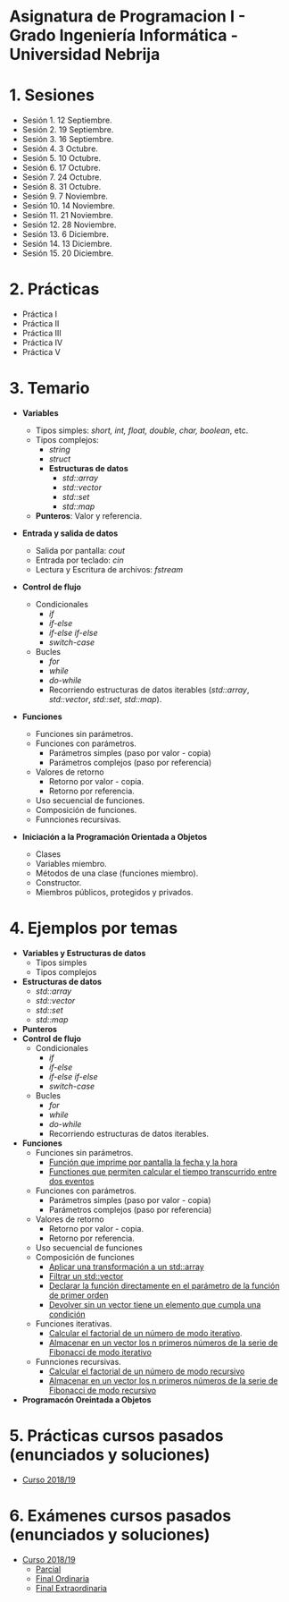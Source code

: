 # Asignatura de Programacion I - Grado Ingeniería Informática - Universidad Nebrija

# 1. Sesiones

- Sesión 1. 12 Septiembre.
- Sesión 2. 19 Septiembre.
- Sesión 3. 16 Septiembre.
- Sesión 4. 3 Octubre.
- Sesión 5. 10 Octubre.
- Sesión 6. 17 Octubre.
- Sesión 7. 24 Octubre.
- Sesión 8. 31 Octubre.
- Sesión 9. 7 Noviembre.
- Sesión 10. 14 Noviembre.
- Sesión 11. 21 Noviembre.
- Sesión 12. 28 Noviembre.
- Sesión 13. 6 Diciembre.
- Sesión 14. 13 Diciembre.
- Sesión 15. 20 Diciembre.

# 2. Prácticas

- Práctica I
- Práctica II
- Práctica III
- Práctica IV
- Práctica V

# 3. Temario

- **Variables**

  - Tipos simples: _short, int, float, double, char, boolean_, etc.
  - Tipos complejos:
    - _string_
    - _struct_
    - **Estructuras de datos**
      - _std::array_
      - _std::vector_
      - _std::set_
      - _std::map_
  - **Punteros**: Valor y referencia.

- **Entrada y salida de datos**
  - Salida por pantalla: _cout_
  - Entrada por teclado: _cin_
  - Lectura y Escritura de archivos: _fstream_
- **Control de flujo**
  - Condicionales
    - _if_
    - _if-else_
    - _if-else if-else_
    - _switch-case_
  - Bucles
    - _for_
    - _while_
    - _do-while_
    - Recorriendo estructuras de datos iterables (_std::array_, _std::vector_, _std::set_, _std::map_).
- **Funciones**

  - Funciones sin parámetros.
  - Funciones con parámetros.
    - Parámetros simples (paso por valor - copia)
    - Parámetros complejos (paso por referencia)
  - Valores de retorno
    - Retorno por valor - copia.
    - Retorno por referencia.
  - Uso secuencial de funciones.
  - Composición de funciones.
  - Funnciones recursivas.

- **Iniciación a la Programación Orientada a Objetos**
  - Clases
  - Variables miembro.
  - Métodos de una clase (funciones miembro).
  - Constructor.
  - Miembros públicos, protegidos y privados.

# 4. Ejemplos por temas

- **Variables y Estructuras de datos**
  - Tipos simples
  - Tipos complejos
- **Estructuras de datos**
  - _std::array_
  - _std::vector_
  - _std::set_
  - _std::map_
- **Punteros**
- **Control de flujo**
  - Condicionales
    - _if_
    - _if-else_
    - _if-else if-else_
    - _switch-case_
  - Bucles
    - _for_
    - _while_
    - _do-while_
    - Recorriendo estructuras de datos iterables.
- **Funciones**
  - Funciones sin parámetros.
    - [Función que imprime por pantalla la fecha y la hora](https://github.com/Nebrija-Programacion/Programacion-I/tree/master/ejemplos/funciones/parametros/sinparametros/)
    - [Functiones que permiten calcular el tiempo transcurrido entre dos eventos](https://github.com/Nebrija-Programacion/Programacion-I/tree/master/ejemplos/funciones/parametros/sinparametrosconretorno/)
  - Funciones con parámetros.
    - Parámetros simples (paso por valor - copia)
    - Parámetros complejos (paso por referencia)
  - Valores de retorno
    - Retorno por valor - copia.
    - Retorno por referencia.
  - Uso secuencial de funciones
  - Composición de funciones
    - [Aplicar una transformación a un std::array](https://github.com/Nebrija-Programacion/Programacion-I/tree/master/ejemplos/funciones/composicion/transform)
    - [Filtrar un std::vector](https://github.com/Nebrija-Programacion/Programacion-I/tree/master/ejemplos/funciones/composicion/filter)
    - [Declarar la función directamente en el parámetro de la función de primer orden](https://github.com/Nebrija-Programacion/Programacion-I/tree/master/ejemplos/funciones/composicion/inline)
    - [Devolver sin un vector tiene un elemento que cumpla una condición](https://github.com/Nebrija-Programacion/Programacion-I/tree/master/ejemplos/funciones/composicion/contains)
  - Funciones iterativas.
    - [Calcular el factorial de un número de modo iterativo](https://github.com/Nebrija-Programacion/Programacion-I/tree/master/ejemplos/funciones/iterativo/factorial).
    - [Almacenar en un vector los n primeros números de la serie de Fibonacci de modo iterativo](https://github.com/Nebrija-Programacion/Programacion-I/tree/master/ejemplos/funciones/iterativo/fibonacci)
  - Funnciones recursivas.
    - [Calcular el factorial de un número de modo recursivo](https://github.com/Nebrija-Programacion/Programacion-I/tree/master/ejemplos/funciones/recursivo/factorial)
    - [Almacenar en un vector los n primeros números de la serie de Fibonacci de modo recursivo](https://github.com/Nebrija-Programacion/Programacion-I/tree/master/ejemplos/recursivo/iterativo/fibonacci)
- **Programacón Oreintada a Objetos**

# 5. Prácticas cursos pasados (enunciados y soluciones)

- [Curso 2018/19](https://github.com/Nebrija-Programacion/Programacion-I/tree/master/practicas/1819)

# 6. Exámenes cursos pasados (enunciados y soluciones)

- [Curso 2018/19](https://github.com/Nebrija-Programacion/Programacion-I/tree/master/examenes/1819)
  - [Parcial](https://github.com/Nebrija-Programacion/Programacion-I/tree/master/examenes/1819/Parcial1)
  - [Final Ordinaria](https://github.com/Nebrija-Programacion/Programacion-I/tree/master/examenes/1819/ordinaria)
  - [Final Extraordinaria](https://github.com/Nebrija-Programacion/Programacion-I/tree/master/examenes/1819/extraordinaria)
